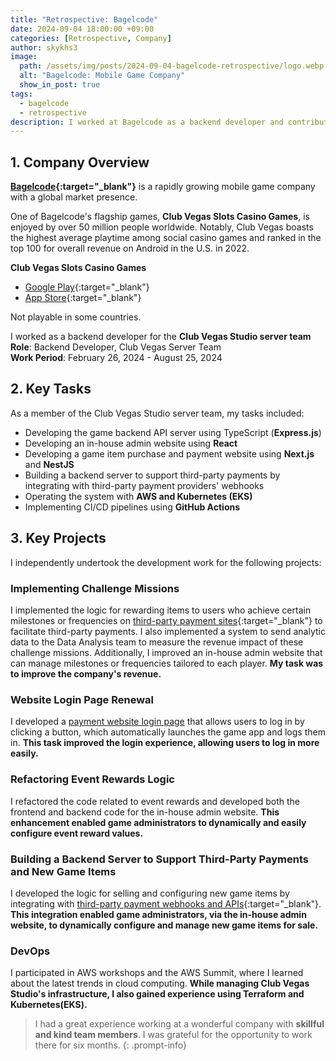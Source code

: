 ```yaml
---
title: "Retrospective: Bagelcode"
date: 2024-09-04 18:00:00 +09:00
categories: [Retrospective, Company]
author: skykhs3
image:
  path: /assets/img/posts/2024-09-04-bagelcode-retrospective/logo.webp
  alt: "Bagelcode: Mobile Game Company"
  show_in_post: true
tags:
  - bagelcode
  - retrospective
description: I worked at Bagelcode as a backend developer and contributed to increasing the company's revenue.
---
```


<div markdown="1">

## 1. Company Overview

**[Bagelcode](https://www.bagelcode.com/en/){:target="_blank"}** is a rapidly growing mobile game company with a global market presence.

 One of Bagelcode's flagship games, **Club Vegas Slots Casino Games**, is enjoyed by over 50 million people worldwide. Notably, Club Vegas boasts the highest average playtime among social casino games and ranked in the top 100 for overall revenue on Android in the U.S. in 2022.

**Club Vegas Slots Casino Games**
- [Google Play](https://play.google.com/store/apps/details?id=com.bagelcode.slots1){:target="_blank"}
- [App Store](https://apps.apple.com/us/app/club-vegas-slots-casino-games/id1201054588){:target="_blank"}

Not playable in some countries.

I worked as a backend developer for the **Club Vegas Studio server team**<br/>
**Role**: Backend Developer, Club Vegas Server Team<br/>
**Work Period**: February 26, 2024 - August 25, 2024<br/>

## 2. Key Tasks
As a member of the Club Vegas Studio server team, my tasks included:
- Developing the game backend API server using TypeScript (**Express.js**)
- Developing an in-house admin website using **React**
- Developing a game item purchase and payment website using **Next.js** and **NestJS**
- Building a backend server to support third-party payments by integrating with third-party payment providers' webhooks
- Operating the system with **AWS and Kubernetes (EKS)**
- Implementing CI/CD pipelines using **GitHub Actions**

## 3. Key Projects
I independently undertook the development work for the following projects:

### Implementing Challenge Missions
I implemented the logic for rewarding items to users who achieve certain milestones or frequencies on [third-party payment sites](https://store.clubvegasslots.com/){:target="_blank"} to facilitate third-party payments. I also implemented a system to send analytic data to the Data Analysis team to measure the revenue impact of these challenge missions. Additionally, I improved an in-house admin website that can manage milestones or frequencies tailored to each player. **My task was to improve the company's revenue.**

### Website Login Page Renewal
I developed a [payment website login page](https://playclubvegas.com/) that allows users to log in by clicking a button, which automatically launches the game app and logs them in. **This task improved the login experience, allowing users to log in more easily.**

### Refactoring Event Rewards Logic
I refactored the code related to event rewards and developed both the frontend and backend code for the in-house admin website. **This enhancement enabled game administrators to dynamically and easily configure event reward values.**

### Building a Backend Server to Support Third-Party Payments and New Game Items
I developed the logic for selling and configuring new game items by integrating with [third-party payment webhooks and APIs](https://developers.appcharge.com/reference/getting-started-with-appcharge-api){:target="_blank"}. **This integration enabled game administrators, via the in-house admin website, to dynamically configure and manage new game items for sale.**

### DevOps
I participated in AWS workshops and the AWS Summit, where I learned about the latest trends in cloud computing. **While managing Club Vegas Studio's infrastructure, I also gained experience using Terraform and Kubernetes(EKS).**

</div>


> I had a great experience working at a wonderful company with **skillful and kind team members**. I was grateful for the opportunity to work there for six months.
{: .prompt-info}